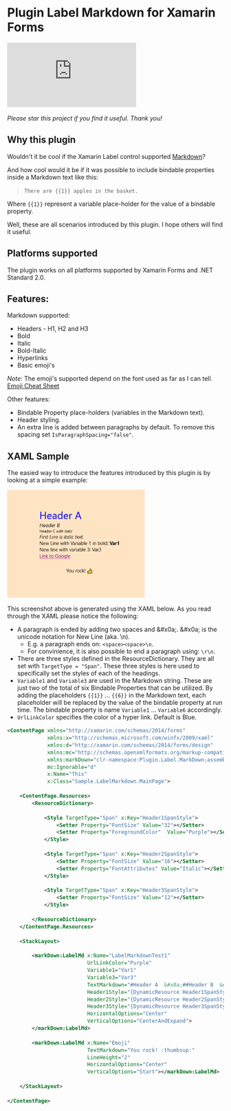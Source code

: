 # Plugin Label Markdown for Xamarin Forms

[![NuGet Badge](https://buildstats.info/nuget/Plugin.Label.Markdown)](https://www.nuget.org/packages/Plugin.Label.Markdown/)

*Please star this project if you find it useful. Thank you!*

## Why this plugin
Wouldn't it be cool if the Xamarin Label control supported [Markdown](https://en.wikipedia.org/wiki/Markdown)?

And how cool would it be if it was possible to include bindable properties inside a Markdown text like this:
> `There are {{1}} apples in the basket.`


Where `{{1}}` represent a variable place-holder for the value of a bindable property.

Well, these are all scenarios introduced by this plugin. I hope others will find it useful.

## Platforms supported

The plugin works on all platforms supported by Xamarin Forms and .NET Standard 2.0.

## Features: 

Markdown supported:
- Headers - H1, H2 and H3
- Bold
- Italic
- Bold-Italic
- Hyperlinks
- Basic emoji's

_Note_: The emoji's supported depend on the font used as far as I can tell. [Emoji Cheat Sheet](https://gist.github.com/roachhd/1f029bd4b50b8a524f3c)


Other features:
- Bindable Property place-holders (variables in the Markdown text).
- Header styling.
- An extra line is added between paragraphs by default. To remove this spacing set `IsParagraphSpacing="false"`.

## XAML Sample
The easied way to introduce the features introduced by this plugin is by looking at a simple example:

<img src="https://github.com/1iveowl/plugin.label.markdown/blob/develop/images/sample2.png?raw=true" width="320" />

This screenshot above is generated using the XAML below. As you read through the XAML please notice the following:

- A paragraph is ended by adding two spaces and \&#x0a;. \&#x0a; is the unicode notation for New Line (aka. \n).
    - E.g. a paragraph ends on: `<space><space>\n`.
    - For convinience, it is also possible to end a paragraph using: `\r\n`.
- There are three styles defined in the ResourceDictionary. They are all set with `TargetType = "Span"`. These three styles is here used to specifically set the styles of each of the headings.
- `Variable1` and `Variable3` are used in the Markdown string. These are just two of the total of six Bindable Properties that can be utilized. By adding the placeholders `{{1}}` ... `{{6}}` in the Markdown text, each placeholder will be replaced by the value of the bindable property at run time. The bindable property is name `Variable1` ... `Variable6` accordingly.
- `UrlLinkColor` specifies the color of a hyper link. Default is Blue.


```xml
<ContentPage xmlns="http://xamarin.com/schemas/2014/forms"
             xmlns:x="http://schemas.microsoft.com/winfx/2009/xaml"
             xmlns:d="http://xamarin.com/schemas/2014/forms/design"
             xmlns:mc="http://schemas.openxmlformats.org/markup-compatibility/2006"
             xmlns:markDown="clr-namespace:Plugin.Label.MarkDown;assembly=Plugin.Label.MarkDown"
             mc:Ignorable="d"
             x:Name="This"
             x:Class="Sample.LabelMarkdown.MainPage">

    <ContentPage.Resources>
        <ResourceDictionary>

            <Style TargetType="Span" x:Key="Header1SpanStyle">
                <Setter Property="FontSize" Value="32"></Setter>
                <Setter Property="ForegroundColor"  Value="Purple"></Setter>
            </Style>

            <Style TargetType="Span" x:Key="Header2SpanStyle">
                <Setter Property="FontSize" Value="16"></Setter>
                <Setter Property="FontAttributes" Value="Italic"></Setter>
            </Style>

            <Style TargetType="Span" x:Key="Header3SpanStyle">
                <Setter Property="FontSize" Value="12"></Setter>
            </Style>

        </ResourceDictionary>
    </ContentPage.Resources>  

    <StackLayout>

        <markDown:LabelMd x:Name="LabelMarkdownTest1"
                          UrlLinkColor="Purple"
                          Variable1="Var1"
                          Variable3="Var3"
                          TextMarkdown="#Header A  &#x0a;##Header B  &#x0a;###Header C _with italic_  &#x0a;First Line with some _italic text_.  &#x0a;New Line with Variable 1 in bold: **{{1}}**  &#x0a;New line with variable 3: {{3}}  &#x0a;[Link to Google](https://www.google.com) &#x0a;"
                          Header1Style="{DynamicResource Header1SpanStyle}"
                          Header2Style="{DynamicResource Header2SpanStyle}"
                          Header3Style="{DynamicResource Header3SpanStyle}"
                          HorizontalOptions="Center"
                          VerticalOptions="CenterAndExpand">
        </markDown:LabelMd>

        <markDown:LabelMd x:Name="Emoji"
                          TextMarkdown="You rock! :thumbsup:"
                          LineHeight="2"
                          HorizontalOptions="Center"
                          VerticalOptions="Start"></markDown:LabelMd>

    </StackLayout>

</ContentPage>
```


